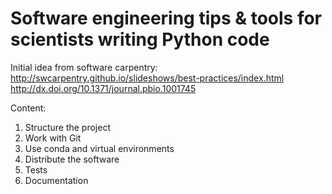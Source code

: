 # Software engineering tips &amp; tools for scientists writing Python code

Initial idea from software carpentry:
http://swcarpentry.github.io/slideshows/best-practices/index.html
http://dx.doi.org/10.1371/journal.pbio.1001745

Content:

1. Structure the project
2. Work with Git
3. Use conda and virtual environments
4. Distribute the software
5. Tests
6. Documentation
